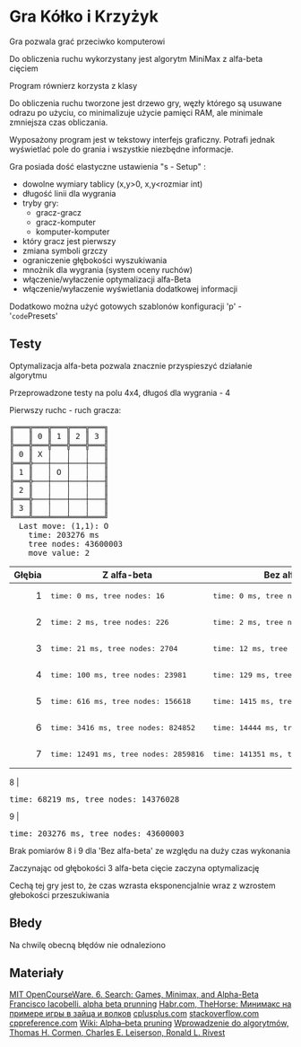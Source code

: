 # Gra Kółko i Krzyżyk

Gra pozwala grać przeciwko komputerowi

Do obliczenia ruchu wykorzystany jest algorytm MiniMax z alfa-beta cięciem

Program równierz korzysta z klasy <vector>

Do obliczenia ruchu tworzone jest drzewo gry, węzły którego są usuwane odrazu po użyciu, co minimalizuje użycie pamięci RAM, ale minimale zmniejsza czas obliczania.

Wyposażony program jest w tekstowy interfejs graficzny. Potrafi jednak wyświetlać pole do grania i wszystkie niezbędne informacje.

  Gra posiada dość elastyczne ustawienia "s - Setup" :
* dowolne wymiary tablicy (x,y>0, x,y<rozmiar int)
* długość linii dla wygrania
* tryby gry:
  * gracz-gracz
  * gracz-komputer
  * komputer-komputer
* który gracz jest pierwszy
* zmiana symboli grzczy
* ograniczenie głębokości wyszukiwania
* mnożnik dla wygrania (system oceny ruchów)
* włączenie/wyłaczenie optymalizacji alfa-Beta
* włączenie/wyłaczenie wyświetlania dodatkowej informacji

Dodatkowo można użyć gotowych szablonów konfiguracji 'p' - '`code`Presets'

## Testy

Optymalizacja alfa-beta pozwala znacznie przyspieszyć działanie algorytmu

Przeprowadzone testy na polu 4x4, długoś dla wygrania - 4

Pierwszy ruchc - ruch gracza:


<pre>
╔═══╦═══╦═══╦═══╦═══╗
║   ║ 0 ║ 1 ║ 2 ║ 3 ║
╠═══╬═══╬═══╬═══╬═══╣
║ 0 ║ X │   │   │   ║
╠═══╬───┼───┼───┼───╢
║ 1 ║   │ O │   │   ║
╠═══╬───┼───┼───┼───╢
║ 2 ║   │   │   │   ║
╠═══╬───┼───┼───┼───╢
║ 3 ║   │   │   │   ║
╚═══╩═══╧═══╧═══╧═══╝
  Last move: (1,1): O
    time: 203276 ms
    tree nodes: 43600003
    move value: 2
</pre>


Głębia  | Z alfa-beta | Bez alfa-beta
------------: | ------------ | -------------
1 | <pre>time: 0 ms, tree nodes: 16</pre>| <pre>time: 0 ms, tree nodes: 16</pre>
2 | <pre>time: 2 ms, tree nodes: 226</pre>| <pre>time: 2 ms, tree nodes: 226</pre>
3 | <pre>time: 21 ms, tree nodes: 2704</pre>| <pre>time: 12 ms, tree nodes: 2956</pre>
4 | <pre>time: 100 ms, tree nodes: 23981</pre>| <pre>time: 129 ms, tree nodes: 35716</pre>
5 | <pre>time: 616 ms, tree nodes: 156618</pre>| <pre>time: 1415 ms, tree nodes: 396076</pre>
6 | <pre>time: 3416 ms, tree nodes: 824852</pre>| <pre>time: 14444 ms, tree nodes: 3999676</pre>
7 | <pre>time: 12491 ms, tree nodes: 2859816</pre>| <pre>time: 141351 ms, tree nodes: 36218236
</pre>
8 | <pre>time: 68219 ms, tree nodes: 14376028</pre>
9 | <pre>time: 203276 ms, tree nodes: 43600003</pre>

Brak pomiarów 8 i 9 dla 'Bez alfa-beta' ze względu na duży czas wykonania

Zaczynając od głębokości 3 alfa-beta cięcie zaczyna optymalizację

Cechą tej gry jest to, że czas wzrasta eksponencjalnie wraz z wzrostem głebokości przeszukiwania

## Błedy

Na chwilę obecną błędów nie odnaleziono

## Materiały

  [MIT OpenCourseWare. 6. Search: Games, Minimax, and Alpha-Beta](https://www.youtube.com/watch?v=STjW3eH0Cik)
  [Francisco Iacobelli. alpha beta prunning](https://www.youtube.com/watch?v=d2maa6k2gYE)
  [Habr.com, TheHorse: Минимакс на примере игры в зайца и волков](https://habr.com/post/146088/)
  [cplusplus.com](http://www.cplusplus.com)
  [stackoverflow.com](https://stackoverflow.com)
  [cppreference.com](https://cppreference.com)
  [Wiki: Alpha–beta pruning](https://en.wikipedia.org/wiki/Alpha%E2%80%93beta_pruning)
  [Wprowadzenie do algorytmów, Thomas H. Cormen, Charles E. Leiserson, Ronald L. Rivest](https://en.wikipedia.org/wiki/Introduction_to_Algorithms)

